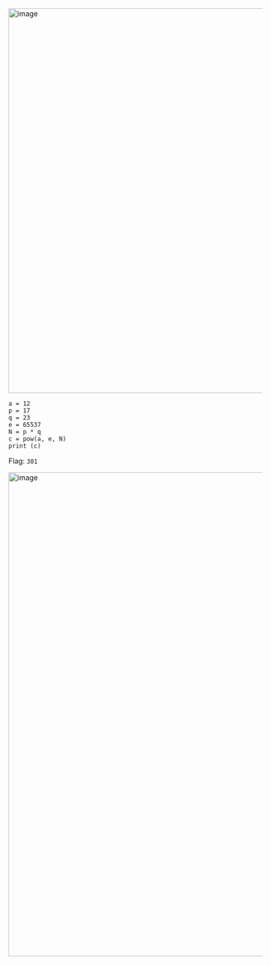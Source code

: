 <img width="763" alt="image" src="https://github.com/Vanmaxohp/EHC_Challenge_CryptoHack/assets/90485791/87bef779-4e35-47ac-b6a5-e275a2e57278">

```
a = 12
p = 17
q = 23
e = 65537
N = p * q
c = pow(a, e, N)
print (c)
```
Flag: `301`

<img width="960" alt="image" src="https://github.com/Vanmaxohp/EHC_Challenge_CryptoHack/assets/90485791/c3203650-96f1-4d5a-a876-a06476dfb12f">
